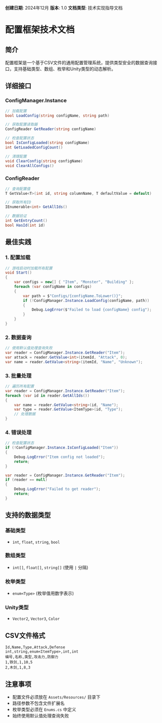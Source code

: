 **创建日期**: 2024年12月
**版本**: 1.0
**文档类型**: 技术实现指导文档 

# 配置框架技术文档

## 简介
配置框架是一个基于CSV文件的通用配置管理系统，提供类型安全的数据查询接口，支持基础类型、数组、枚举和Unity类型的动态解析。

## 详细接口

### ConfigManager.Instance
```csharp
// 加载配置
bool LoadConfig(string configName, string path)

// 获取配置读取器
ConfigReader GetReader(string configName)

// 检查配置状态
bool IsConfigLoaded(string configName)
int GetLoadedConfigCount()

// 清理配置
void ClearConfig(string configName)
void ClearAllConfigs()
```

### ConfigReader
```csharp
// 查询配置值
T GetValue<T>(int id, string columnName, T defaultValue = default)

// 获取所有ID
IEnumerable<int> GetAllIds()

// 数据验证
int GetEntryCount()
bool HasId(int id)
```

## 最佳实践

### 1. 配置加载
```csharp
// 游戏启动时加载所有配置
void Start()
{
    var configs = new[] { "Item", "Monster", "Building" };
    foreach (var configName in configs)
    {
        var path = $"Configs/{configName.ToLower()}";
        if (!ConfigManager.Instance.LoadConfig(configName, path))
        {
            Debug.LogError($"Failed to load {configName} config");
        }
    }
}
```

### 2. 数据查询
```csharp
// 使用默认值处理查询失败
var reader = ConfigManager.Instance.GetReader("Item");
var attack = reader.GetValue<int>(itemId, "Attack", 0);
var name = reader.GetValue<string>(itemId, "Name", "Unknown");
```

### 3. 批量处理
```csharp
// 遍历所有配置
var reader = ConfigManager.Instance.GetReader("Item");
foreach (var id in reader.GetAllIds())
{
    var name = reader.GetValue<string>(id, "Name");
    var type = reader.GetValue<ItemType>(id, "Type");
    // 处理数据
}
```

### 4. 错误处理
```csharp
// 检查配置状态
if (!ConfigManager.Instance.IsConfigLoaded("Item"))
{
    Debug.LogError("Item config not loaded");
    return;
}

var reader = ConfigManager.Instance.GetReader("Item");
if (reader == null)
{
    Debug.LogError("Failed to get reader");
    return;
}
```

## 支持的数据类型

### 基础类型
- `int`, `float`, `string`, `bool`

### 数组类型
- `int[]`, `float[]`, `string[]` (使用 `|` 分隔)

### 枚举类型
- `enum<Type>` (枚举值用数字表示)

### Unity类型
- `Vector2`, `Vector3`, `Color`

## CSV文件格式
```csv
Id,Name,Type,Attack,Defense
int,string,enum<ItemType>,int,int
编号,名称,类型,攻击力,防御力
1,铁剑,1,10,5
2,木剑,1,8,3
```

## 注意事项
- 配置文件必须放在 `Assets/Resources/` 目录下
- 路径参数不包含文件扩展名
- 枚举类型必须在 `Enums.cs` 中定义
- 始终使用默认值处理查询失败
